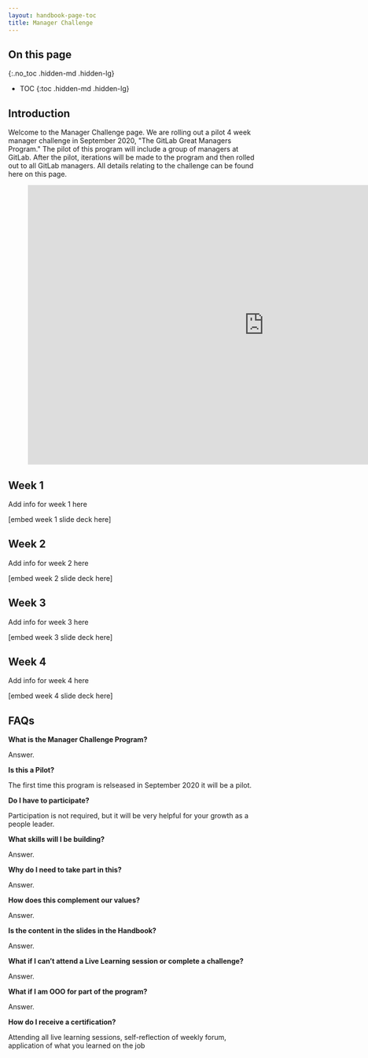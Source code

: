 ```yaml
---
layout: handbook-page-toc
title: Manager Challenge
---
```


## On this page
{:.no_toc .hidden-md .hidden-lg}

- TOC
{:toc .hidden-md .hidden-lg}

## Introduction

Welcome to the Manager Challenge page. We are rolling out a pilot 4 week manager challenge in September 2020, "The GitLab Great Managers Program." The pilot of this program will include a group of managers at GitLab. After the pilot, iterations will be made to the program and then rolled out to all GitLab managers. All details relating to the challenge can be found here on this page. 

<figure class="video_container">
<iframe src="https://docs.google.com/presentation/d/e/2PACX-1vST_3shd7g0Y6E46JaCdtpXKHfj6D8TAjF-fgZ4IiZ_1NETN2f8ROjBE6NtOpCSs0YXwWgYq-oHryO9/embed?start=true&loop=false&delayms=3000" frameborder="0" width="960" height="569" allowfullscreen="true" mozallowfullscreen="true" webkitallowfullscreen="true"></iframe>
</figure>

## Week 1

Add info for week 1 here 

[embed week 1 slide deck here] 

## Week 2

Add info for week 2 here 

[embed week 2 slide deck here] 

## Week 3

Add info for week 3 here 

[embed week 3 slide deck here] 

## Week 4

Add info for week 4 here 

[embed week 4 slide deck here] 


## FAQs

**What is the Manager Challenge Program?**

Answer. 

**Is this a Pilot?**

The first time this program is relseased in September 2020 it will be a pilot. 

**Do I have to participate?**

Participation is not required, but it will be very helpful for your growth as a people leader. 

**What skills will I be building?**

Answer. 

**Why do I need to take part in this?**

Answer. 

**How does this complement our values?**

Answer. 

**Is the content in the slides in the Handbook?**

Answer. 

**What if I can’t attend a Live Learning session or complete a challenge?**

Answer. 

**What if I am OOO for part of the program?**

Answer. 

**How do I receive a certification?**

Attending all live learning sessions, self-reflection of weekly forum, application of what you learned on the job 

